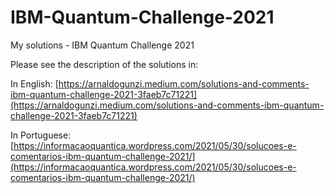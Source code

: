 # IBM-Quantum-Challenge-2021
My solutions - IBM Quantum Challenge 2021


Please see the description of the solutions in:

In English: [https://arnaldogunzi.medium.com/solutions-and-comments-ibm-quantum-challenge-2021-3faeb7c71221](https://arnaldogunzi.medium.com/solutions-and-comments-ibm-quantum-challenge-2021-3faeb7c71221)

In Portuguese: [https://informacaoquantica.wordpress.com/2021/05/30/solucoes-e-comentarios-ibm-quantum-challenge-2021/](https://informacaoquantica.wordpress.com/2021/05/30/solucoes-e-comentarios-ibm-quantum-challenge-2021/)



